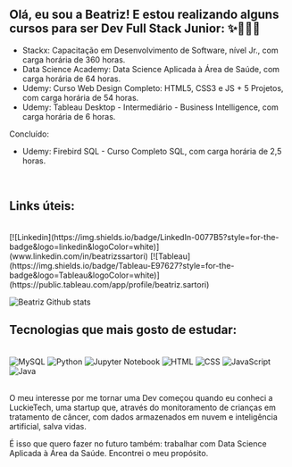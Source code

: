 ## Olá, eu sou a Beatriz! E estou realizando alguns cursos para ser Dev Full Stack Junior: ✨👩🏻‍⚕️ 
- Stackx: Capacitação em Desenvolvimento de Software, nível Jr., com carga horária de 360 horas.
- Data Science Academy: Data Science Aplicada à Área de Saúde, com carga horária de 64 horas.
- Udemy: Curso Web Design Completo: HTML5, CSS3 e JS + 5 Projetos, com carga horária de 54 horas.
- Udemy: Tableau Desktop - Intermediário - Business Intelligence, com carga horária de 6 horas.

Concluído:
- Udemy: Firebird SQL - Curso Completo SQL, com carga horária de 2,5 horas. 
<br/>

## Links úteis: 
<br/>
[![Linkedin](https://img.shields.io/badge/LinkedIn-0077B5?style=for-the-badge&logo=linkedin&logoColor=white)](www.linkedin.com/in/beatrizssartori)
[![Tableau](https://img.shields.io/badge/Tableau-E97627?style=for-the-badge&logo=Tableau&logoColor=white)](https://public.tableau.com/app/profile/beatriz.sartori)

![Beatriz Github stats](https://github-readme-stats.vercel.app/api?username=beatrizssartori&show_icons=true&theme=radical)

## Tecnologias que mais gosto de estudar: 

<div style ="display: inline_block"><br/>
  <img align="center" alt="MySQL" src="https://img.shields.io/badge/MySQL-005C84?style=for-the-badge&logo=mysql&logoColor=white" />
  <img align="center" alt="Python" src="https://img.shields.io/badge/Python-14354C?style=for-the-badge&logo=python&logoColor=white" />
  <img align="center" alt="Jupyter Notebook" src="https://img.shields.io/badge/jupyter-%23FA0F00.svg?style=for-the-badge&logo=jupyter&logoColor=white" />
  <img align="center" alt="HTML" src="https://img.shields.io/badge/HTML5-E34F26?style=for-the-badge&logo=html5&logoColor=white" />
  <img align="center" alt="CSS" src="https://img.shields.io/badge/CSS-239120?&style=for-the-badge&logo=css3&logoColor=white" />
  <img align="center" alt="JavaScript" src="https://img.shields.io/badge/JavaScript-F7DF1E?style=for-the-badge&logo=javascript&logoColor=black" />
  <img align="center" alt="Java" src="https://img.shields.io/badge/Java-ED8B00?style=for-the-badge&logo=java&logoColor=white" />
</div><br/>

O meu interesse por me tornar uma Dev começou quando eu conheci a LuckieTech, uma startup que, através do monitoramento de crianças em tratamento de câncer, com dados armazenados em nuvem e inteligência artificial, salva vidas.

É isso que quero fazer no futuro também: trabalhar com Data Science Aplicada à Área da Saúde. Encontrei o meu propósito. 
